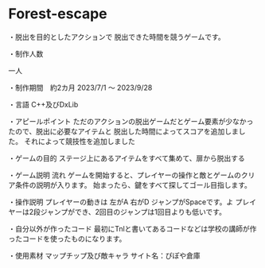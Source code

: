 # Forest-escape

・脱出を目的としたアクションで
  脱出できた時間を競うゲームです。

・制作人数

  一人

・制作期間　約2カ月
  2023/7/1 ～ 2023/9/28

・言語
  C++及びDxLib

・アピールポイント
  ただのアクションの脱出ゲームだとゲーム要素が少なかったので、脱出に必要なアイテムと
  脱出した時間によってスコアを追加しました。
  それによって競技性を追加しました

・ゲームの目的
ステージ上にあるアイテムをすべて集めて、扉から脱出する

・ゲーム説明
  流れ
  ゲームを開始すると、プレイヤーの操作と敵とゲームのクリア条件の説明が入ります。
  始まったら、鍵をすべて探してゴール目指します。

・操作説明
  プレイヤーの動きは
  左がA
  右がD
  ジャンプがSpaceです。よ
  プレイヤーは2段ジャンプができ、2回目のジャンプは1回目よりも低いです。

・自分以外が作ったコード
  最初にTnlと書いてあるコードなどは学校の講師が作ったコードを使ったものになります。

・使用素材
  マップチップ及び敵キャラ
  サイト名：ぴぽや倉庫





